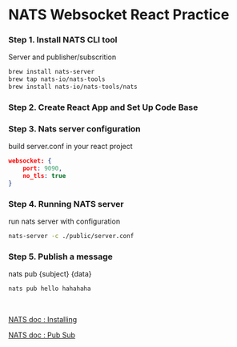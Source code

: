 # NATS Websocket React Practice


### Step 1. Install NATS CLI tool
Server and publisher/subscrition

```bash
brew install nats-server
brew tap nats-io/nats-tools
brew install nats-io/nats-tools/nats
```

### Step 2. Create React App and Set Up Code Base

### Step 3. Nats server configuration
build server.conf in your react project

```json
websocket: {
    port: 9090,
    no_tls: true
}
```

### Step 4. Running NATS server
run nats server with configuration

```bash
nats-server -c ./public/server.conf
```

### Step 5. Publish a message

nats pub {subject} {data}
```bash
nats pub hello hahahaha
```

</br>


[NATS doc : Installing](https://docs.nats.io/nats-concepts/what-is-nats/walkthrough_setup)

[NATS doc : Pub Sub](https://docs.nats.io/nats-concepts/core-nats/pubsub)